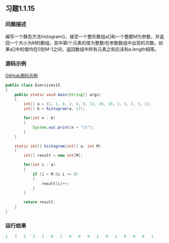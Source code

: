 ## 习题1.1.15

### 问题描述
编写一个静态方法histogram()，接受一个整形数组a[]和一个整数M为参数，并返回一个大小为M的数组，其中第i个元素的值为整数i在参数数组中出现的次数。如果a[]中的值均在0到M-1之间，返回数组中所有元素之和应该和a.length相等。

### 源码示例
[GitHub源码示例](https://github.com/MoonsunS/Algorithms/blob/master/src/main/java/com/moonsuns/algorithms/chapter01/section01/Exercises15.java)

```java
public class Exercises15
{
    public static void main(String[] args)
    {
        int[] a = {1, 1, 0, 2, 4, 6, 12, 16, 10, 3, 3, 2, 3, 1};
        int[] b = histogram(a, 17);

        for(int n : b)
        {
            System.out.print(n + "\t");
        }
    }

    static int[] histogram(int[] a, int M)
    {
        int[] result = new int[M];

        for(int i : a)
        {
            if (i < M && i >= 0)
            {
                result[i]++;
            }
        }

        return result;
    }
}
```

### 运行结果

```java
1	3	2	3	1	0	1	0	0	0	1	0	1	0	0	0	1	
```